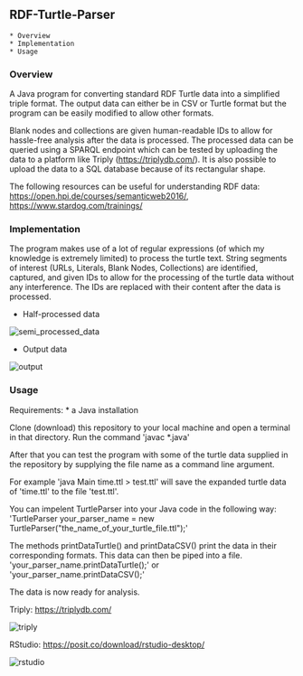 ## RDF-Turtle-Parser
    * Overview
    * Implementation
    * Usage

### Overview
A Java program for converting standard RDF Turtle data into a simplified triple format.
The output data can either be in CSV or Turtle format but the program can be easily modified to allow other formats.

Blank nodes and collections are given human-readable IDs to allow for hassle-free analysis after the data is processed.
The processed data can be queried using a SPARQL endpoint which can be tested by uploading the data to a platform like Triply (<https://triplydb.com/>).
It is also possible to upload the data to a SQL database because of its rectangular shape.

The following resources can be useful for understanding RDF data: <https://open.hpi.de/courses/semanticweb2016/>, <https://www.stardog.com/trainings/>

### Implementation
The program makes use of a lot of regular expressions (of which my knowledge is extremely limited) to process the turtle text.
String segments of interest (URLs, Literals, Blank Nodes, Collections) are identified, captured, and given IDs to allow for the processing of the turtle data without any interference. The IDs are replaced with their content after the data is processed.

- Half-processed data

![semi_processed_data](https://user-images.githubusercontent.com/79271609/215045378-a9a7458a-0db1-4906-8e3c-56d891531f55.png)

- Output data

![output](https://user-images.githubusercontent.com/79271609/215045417-31c1aa61-fea1-4447-9a51-3509c7dce5af.png)

### Usage
Requirements:
    * a Java installation

Clone (download) this repository to your local machine and open a terminal in that directory.
Run the command 'javac *.java'

After that you can test the program with some of the turtle data supplied in the repository by supplying the file name as a command line argument.

For example 'java Main time.ttl > test.ttl' will save the expanded turtle data of 'time.ttl' to the file 'test.ttl'.

You can impelent TurtleParser into your Java code in the following way:
'TurtleParser your_parser_name = new TurtleParser("the_name_of_your_turtle_file.ttl");'

The methods printDataTurtle() and printDataCSV() print the data in their corresponding formats. This data can then be piped into a file.
'your_parser_name.printDataTurtle();'
                or
'your_parser_name.printDataCSV();'

The data is now ready for analysis.

Triply: <https://triplydb.com/>

![triply](https://user-images.githubusercontent.com/79271609/215045695-4dc92331-fd3b-48a3-b5dd-e4fa3538e9f2.png)

RStudio: <https://posit.co/download/rstudio-desktop/>

![rstudio](https://user-images.githubusercontent.com/79271609/215045722-dddc4ae8-2294-47da-9b42-d9514823dd8a.png)

